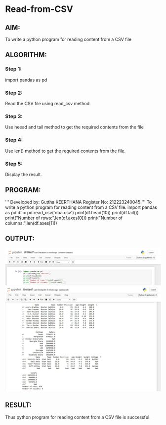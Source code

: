 # Read-from-CSV

## AIM:
To write a python program for reading content from a CSV file
## ALGORITHM:
### Step 1:
import pandas as pd
### Step 2:
Read the  CSV file using read_csv method
### Step 3:
Use heead and tail method to get the required contents from the file
### Step 4:
Use len() method to get the required contents from the file.
### Step 5:
Display the result.
## PROGRAM:
'''
Developed by: Guttha KEERTHANA
Register No: 212223240045
'''
To write a python program for reading content from a CSV file.
import pandas as pd
df = pd.read_csv('nba.csv')
print(df.head(10))
print(df.tail())
print("Number of rows:",len(df.axes[0]))
print("Number of columns:",len(df.axes[1]))
## OUTPUT:
![](6-1.jpg)
![](6-2.jpg)
## RESULT:
Thus python program for reading content from a CSV file is successful.
